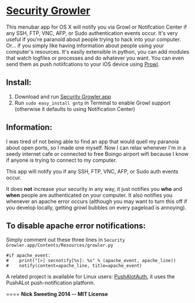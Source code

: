 [Security Growler](http://nikisweeting.github.io/security-growler)
========
This menubar app for OS X will notify you via Growl or Notifcation Center if any SSH, FTP, VNC, AFP, or Sudo authentication events occur.  It's very useful if you're paranoid about people trying to hack into your computer.  Or... if you simply like having information about people using your computer's resources.  It's easily extensible in python, you can add modules that watch logfiles or processes and do whatever you want.  You can even send them as push notiifcations to your iOS device using [Prowl](http://prowlapp.com/).

## Install:
1. Download and run [Security Growler.app](https://github.com/nikisweeting/security-growler/raw/master/Security-Growler.app.zip)
2. Run `sudo easy_install gntp` in Terminal to enable Growl support  
 (otherwise it defaults to using Notification Center)


## Information:  
  
I was tired of not being able to find an app that would quell my paranoia about open ports, so I made one myself. Now I can relax whenever I'm in a seedy internet cafe or connected to free Boingo airport wifi because I know if anyone is trying to connect to my computer.

This app will notify you if any SSH, FTP, VNC, AFP, or Sudo auth events occur. 

It does **not** increase your security in any way, it just notifies you **who** and **when** people are authenticated on your computer. It also notifies you whenever an apache error occurs (although you may want to turn this off if you develop locally, getting growl bubbles on every pageload is annoying).

## To disable apache error notifications:

Simply comment out these three lines in `Security Growler.app/Contents/Resources/growler.py`  


  ```
  #if apache_event:
  #    print("[>] secnotify[%s]: %s" % (apache_event, apache_line))
  #    notify(content=apache_line, title=apache_event)
  ```

A related project is available for Linux users: [PushAlotAuth](https://github.com/benjojo/PushAlotAuth), it uses the PushALot push-notification platform.

====
**Nick Sweeting 2014 -- MIT License**  
